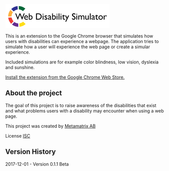 ![Alt text](src/UI/img/logo_disability_simulator.png?raw=true "Web Disability Simulator")

This is an extension to the Google Chrome browser that simulates how users with disabilities can experience a webpage. The application tries to simulate how a user will experience the web page or create a simular experience.

Included simulations are for example color blindness, low vision, dyslexia and sunshine. 

[Install the extension from the Google Chrome Web Store.](https://chrome.google.com/webstore/detail/web-disability-simulator/olioanlbgbpmdlgjnnampnnlohigkjla/) 

## About the project

The goal of this project is to raise awareness of the disabilities that exist and what problems users with a disability may encounter when using a web page.

This project was created by [Metamatrix AB](https://www.metamatrix.se/)

License [ISC](http://opensource.org/licenses/ISC)

## Version History

2017-12-01 - Version 0.1.1 Beta